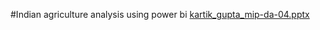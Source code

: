 #Indian agriculture analysis using power bi
[kartik_gupta_mip-da-04.pptx](https://github.com/kartikgupt/Indian-agriculture-analysis-using-power-bi-/files/14770953/kartik_gupta_mip-da-04.pptx)
